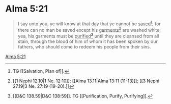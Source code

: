 # Alma 5:21

> I say unto you, ye will know at that day that ye cannot be <u>saved</u>[^a]; for there can no man be saved except his <u>garments</u>[^b] are washed white; yea, his garments must be <u>purified</u>[^c] until they are cleansed from all stain, through the blood of him of whom it has been spoken by our fathers, who should come to redeem his people from their sins.

[Alma 5:21](https://www.churchofjesuschrist.org/study/scriptures/bofm/alma/5?lang=eng&id=p21#p21)


[^a]: TG [[Salvation, Plan of]].
[^b]: [[1 Nephi 12.10|1 Ne. 12:10]]; [[Alma 13.11|Alma 13:11 (11-13)]]; [[3 Nephi 27.19|3 Ne. 27:19 (19-20).]]
[^c]: [[D&C 138.59|D&C 138:59]]. TG [[Purification, Purify, Purifying]].
